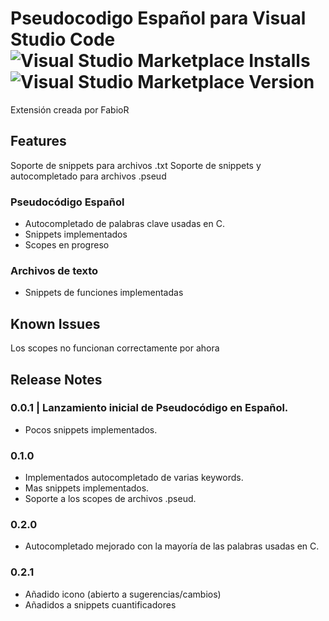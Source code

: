 
# Pseudocodigo Español para Visual Studio Code ![Visual Studio Marketplace Installs](https://img.shields.io/visual-studio-marketplace/i/fabior.pseud-esp?labelColor=%23292929&color=%23770997) ![Visual Studio Marketplace Version](https://img.shields.io/visual-studio-marketplace/v/fabior.pseud-esp?labelColor=%23292929&color=%23770997)



Extensión creada por FabioR

## Features

Soporte de snippets para archivos .txt
Soporte de snippets y autocompletado para archivos .pseud


### Pseudocódigo Español

- Autocompletado de palabras clave usadas en C.
- Snippets implementados
- Scopes en progreso

### Archivos de texto

- Snippets de funciones implementadas


## Known Issues

Los scopes no funcionan correctamente por ahora

## Release Notes

### 0.0.1 | Lanzamiento inicial de Pseudocódigo en Español.

- Pocos snippets implementados. 

### 0.1.0

- Implementados autocompletado de varias keywords.
- Mas snippets implementados.
- Soporte a los scopes de archivos .pseud.

### 0.2.0

- Autocompletado mejorado con la mayoría de las palabras usadas en C.

### 0.2.1

- Añadido icono (abierto a sugerencias/cambios)
- Añadidos a snippets cuantificadores
